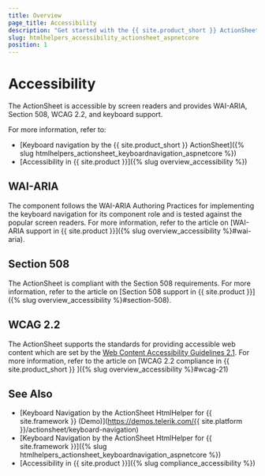 ```yaml
---
title: Overview
page_title: Accessibility
description: "Get started with the {{ site.product_short }} ActionSheet by Telerik UI and learn about its accessibility support for WAI-ARIA, Section 508, and WCAG 2.2."
slug: htmlhelpers_accessibility_actionsheet_aspnetcore
position: 1
---
```


# Accessibility

The ActionSheet is accessible by screen readers and provides WAI-ARIA, Section 508, WCAG 2.2, and keyboard support.

For more information, refer to:
* [Keyboard navigation by the {{ site.product_short }} ActionSheet]({% slug htmlhelpers_actionsheet_keyboardnavigation_aspnetcore %})
* [Accessibility in {{ site.product }}]({% slug overview_accessibility %})

## WAI-ARIA

The component follows the WAI-ARIA Authoring Practices for implementing the keyboard navigation for its component role and is tested against the popular screen readers. For more information, refer to the article on [WAI-ARIA support in {{ site.product }}]({% slug overview_accessibility %}#wai-aria).

## Section 508

The ActionSheet is compliant with the Section 508 requirements. For more information, refer to the article on [Section 508 support in {{ site.product }}]({% slug overview_accessibility %}#section-508).

## WCAG 2.2

The ActionSheet supports the standards for providing accessible web content which are set by the [Web Content Accessibility Guidelines 2.1](https://www.w3.org/TR/WCAG/). For more information, refer to the article on [WCAG 2.2 compliance in {{ site.product_short }} ]({% slug overview_accessibility %}#wcag-21)

## See Also

* [Keyboard Navigation by the ActionSheet HtmlHelper for {{ site.framework }} (Demo)](https://demos.telerik.com/{{ site.platform }}/actionsheet/keyboard-navigation)
* [Keyboard Navigation by the ActionSheet HtmlHelper for {{ site.framework }}]({% slug htmlhelpers_actionsheet_keyboardnavigation_aspnetcore %})
* [Accessibility in {{ site.product }}]({% slug compliance_accessibility %})
